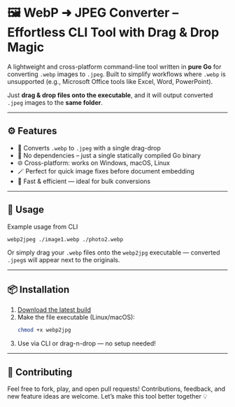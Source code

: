 # 🖼️ WebP ➜ JPEG Converter – Effortless CLI Tool with Drag & Drop Magic

A lightweight and cross-platform command-line tool written in **pure Go** for converting `.webp` images to `.jpeg`. Built to simplify workflows where `.webp` is unsupported (e.g., Microsoft Office tools like Excel, Word, PowerPoint).

Just **drag & drop files onto the executable**, and it will output converted `.jpeg` images to the **same folder**.

---

## ⚙️ Features

- 🔄 Converts `.webp` to `.jpeg` with a single drag-drop
- 🧼 No dependencies – just a single statically compiled Go binary
- 🌐 Cross-platform: works on Windows, macOS, Linux
- 🪄 Perfect for quick image fixes before document embedding
- 🚀 Fast & efficient — ideal for bulk conversions

---

## 🔧 Usage

Example usage from CLI
```bash
webp2jpeg ./image1.webp ./photo2.webp
```

Or simply drag your `.webp` files onto the `webp2jpg` executable — converted `.jpeg`s will appear next to the originals.

---

## 📦 Installation

1. [Download the latest build](https://github.com/Markf349g/webp2jpg/releases)
2. Make the file executable (Linux/macOS):  
   ```bash
   chmod +x webp2jpg
   ```
3. Use via CLI or drag-n-drop — no setup needed!

---



## 🤝 Contributing

Feel free to fork, play, and open pull requests! Contributions, feedback, and new feature ideas are welcome. Let’s make this tool better together 💡
